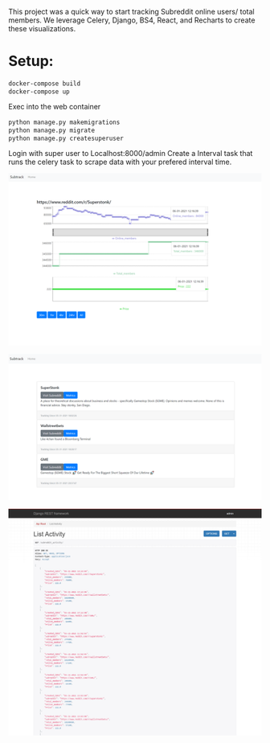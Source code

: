 This project was a quick way to start tracking Subreddit online users/ total members. We leverage Celery, Django, BS4, React, and Recharts to create these visualizations.

# Setup:
```
docker-compose build
docker-compose up
```
Exec into the web container
```
python manage.py makemigrations
python manage.py migrate
python manage.py createsuperuser
```
Login with super user to Localhost:8000/admin
Create a Interval task that runs the celery task to scrape data with your prefered interval time.

![](images/Subreddit_metrics.PNG)

![](images/subreddit_list.PNG)

![](images/api_metric_list_view.PNG)

